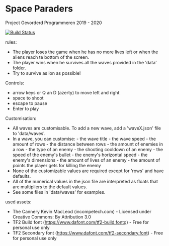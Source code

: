 
# Space Paraders
Project Gevorderd Programmeren 2019 - 2020

[![Build Status](https://travis-ci.com/WardGauderis/SpaceInvaders.svg?token=xiF4cJD9dReqnxy3pcqr&branch=master)](https://travis-ci.com/WardGauderis/SpaceInvaders)

rules:
- The player loses the game when he has no more lives left or when the aliens reach te bottom of the screen.
- The player wins when he survives all the waves provided in the 'data' folder.
- Try to survive as lon as possible!

Controls:
- arrow keys or Q an D (azerty) to move left and right
- space to shoot
- escape to pause
- Enter to play

Customisation:
- All waves are customisable. To add a new wave, add a 'waveX.json' file to 'data/waves'.
- In a wave, you can customise: - the wave title
                                - the wave speed
                                - the amount of rows
                                - the distance between rows
                                - the amount of enemies in a row
                                - the type of an enemy
                                - the shooting cooldown of an enemy
                                - the speed of the enemy's bullet
                                - the enemy's horizontal speed
                                - the enemy's dimensions
                                - the amount of lives of an enemy
                                - the amount of points the player gets for killing the enemy
- None of the customizable values are required except for 'rows' and have defaults.
- All of the numerical values in the json file are interpreted as floats that are multipliers to the default values.
- See some files in 'data/waves' for examples.

used assets:
- The Cannery Kevin MacLeod (incompetech.com) - Licensed under Creative Commons: By Attribution 3.0
- TF2 Build font (https://www.dafont.com/tf2-build.fontq) - Free for personal use only
- TF2 Secondary font (https://www.dafont.com/tf2-secondary.font) - Free for personal use only